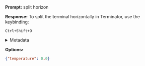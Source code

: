 **Prompt:**
split horizon

**Response:**
To split the terminal horizontally in Terminator, use the keybinding:

`Ctrl+Shift+O`

<details><summary>Metadata</summary>

- Duration: 1421 ms
- Datetime: 2023-11-17T19:16:19.640341
- Model: gpt-4-1106-preview

</details>

**Options:**
```json
{"temperature": 0.0}
```

